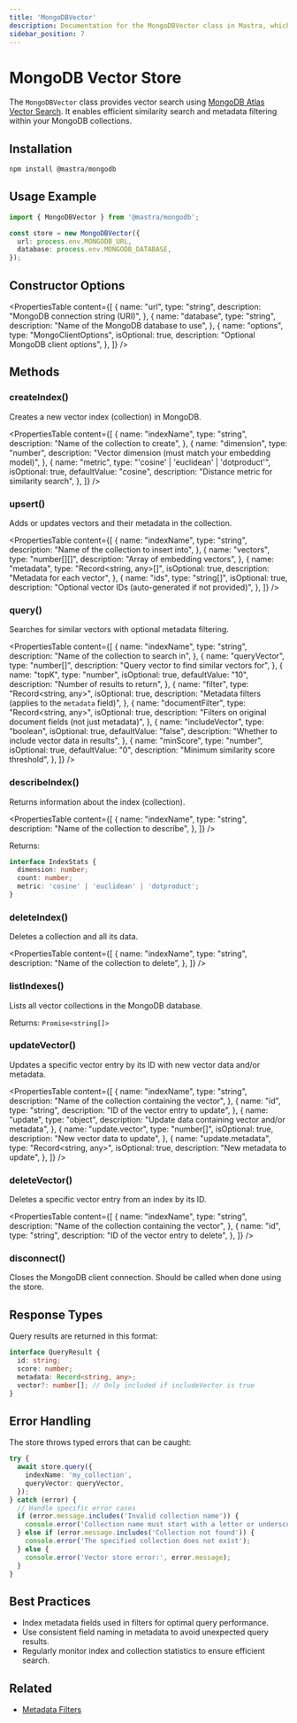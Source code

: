 ```yaml
---
title: 'MongoDBVector'
description: Documentation for the MongoDBVector class in Mastra, which provides vector search using MongoDB Atlas and Atlas Vector Search.
sidebar_position: 7
---
```


# MongoDB Vector Store

The `MongoDBVector` class provides vector search using [MongoDB Atlas Vector Search](https://www.mongodb.com/docs/atlas/atlas-vector-search/). It enables efficient similarity search and metadata filtering within your MongoDB collections.

## Installation

```bash copy
npm install @mastra/mongodb
```

## Usage Example

```typescript copy showLineNumbers
import { MongoDBVector } from '@mastra/mongodb';

const store = new MongoDBVector({
  url: process.env.MONGODB_URL,
  database: process.env.MONGODB_DATABASE,
});
```

## Constructor Options

<PropertiesTable
content={[
{
name: "url",
type: "string",
description: "MongoDB connection string (URI)",
},
{
name: "database",
type: "string",
description: "Name of the MongoDB database to use",
},
{
name: "options",
type: "MongoClientOptions",
isOptional: true,
description: "Optional MongoDB client options",
},
]}
/>

## Methods

### createIndex()

Creates a new vector index (collection) in MongoDB.

<PropertiesTable
content={[
{
name: "indexName",
type: "string",
description: "Name of the collection to create",
},
{
name: "dimension",
type: "number",
description: "Vector dimension (must match your embedding model)",
},
{
name: "metric",
type: "'cosine' | 'euclidean' | 'dotproduct'",
isOptional: true,
defaultValue: "cosine",
description: "Distance metric for similarity search",
},
]}
/>

### upsert()

Adds or updates vectors and their metadata in the collection.

<PropertiesTable
content={[
{
name: "indexName",
type: "string",
description: "Name of the collection to insert into",
},
{
name: "vectors",
type: "number[][]",
description: "Array of embedding vectors",
},
{
name: "metadata",
type: "Record<string, any>[]",
isOptional: true,
description: "Metadata for each vector",
},
{
name: "ids",
type: "string[]",
isOptional: true,
description: "Optional vector IDs (auto-generated if not provided)",
},
]}
/>

### query()

Searches for similar vectors with optional metadata filtering.

<PropertiesTable
content={[
{
name: "indexName",
type: "string",
description: "Name of the collection to search in",
},
{
name: "queryVector",
type: "number[]",
description: "Query vector to find similar vectors for",
},
{
name: "topK",
type: "number",
isOptional: true,
defaultValue: "10",
description: "Number of results to return",
},
{
name: "filter",
type: "Record<string, any>",
isOptional: true,
description: "Metadata filters (applies to the `metadata` field)",
},
{
name: "documentFilter",
type: "Record<string, any>",
isOptional: true,
description: "Filters on original document fields (not just metadata)",
},
{
name: "includeVector",
type: "boolean",
isOptional: true,
defaultValue: "false",
description: "Whether to include vector data in results",
},
{
name: "minScore",
type: "number",
isOptional: true,
defaultValue: "0",
description: "Minimum similarity score threshold",
},
]}
/>

### describeIndex()

Returns information about the index (collection).

<PropertiesTable
content={[
{
name: "indexName",
type: "string",
description: "Name of the collection to describe",
},
]}
/>

Returns:

```typescript copy
interface IndexStats {
  dimension: number;
  count: number;
  metric: 'cosine' | 'euclidean' | 'dotproduct';
}
```

### deleteIndex()

Deletes a collection and all its data.

<PropertiesTable
content={[
{
name: "indexName",
type: "string",
description: "Name of the collection to delete",
},
]}
/>

### listIndexes()

Lists all vector collections in the MongoDB database.

Returns: `Promise<string[]>`

### updateVector()

Updates a specific vector entry by its ID with new vector data and/or metadata.

<PropertiesTable
content={[
{
name: "indexName",
type: "string",
description: "Name of the collection containing the vector",
},
{
name: "id",
type: "string",
description: "ID of the vector entry to update",
},
{
name: "update",
type: "object",
description: "Update data containing vector and/or metadata",
},
{
name: "update.vector",
type: "number[]",
isOptional: true,
description: "New vector data to update",
},
{
name: "update.metadata",
type: "Record<string, any>",
isOptional: true,
description: "New metadata to update",
},
]}
/>

### deleteVector()

Deletes a specific vector entry from an index by its ID.

<PropertiesTable
content={[
{
name: "indexName",
type: "string",
description: "Name of the collection containing the vector",
},
{
name: "id",
type: "string",
description: "ID of the vector entry to delete",
},
]}
/>

### disconnect()

Closes the MongoDB client connection. Should be called when done using the store.

## Response Types

Query results are returned in this format:

```typescript copy
interface QueryResult {
  id: string;
  score: number;
  metadata: Record<string, any>;
  vector?: number[]; // Only included if includeVector is true
}
```

## Error Handling

The store throws typed errors that can be caught:

```typescript copy
try {
  await store.query({
    indexName: 'my_collection',
    queryVector: queryVector,
  });
} catch (error) {
  // Handle specific error cases
  if (error.message.includes('Invalid collection name')) {
    console.error('Collection name must start with a letter or underscore and contain only valid characters.');
  } else if (error.message.includes('Collection not found')) {
    console.error('The specified collection does not exist');
  } else {
    console.error('Vector store error:', error.message);
  }
}
```

## Best Practices

- Index metadata fields used in filters for optimal query performance.
- Use consistent field naming in metadata to avoid unexpected query results.
- Regularly monitor index and collection statistics to ensure efficient search.

## Related

- [Metadata Filters](../rag/metadata-filters)
